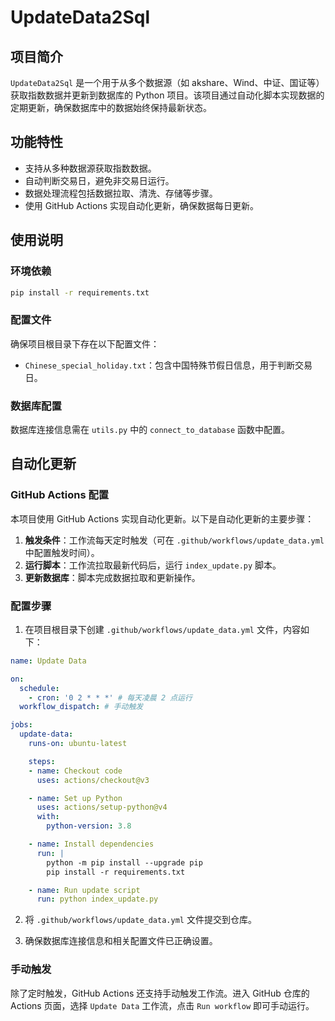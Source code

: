 # UpdateData2Sql

## 项目简介

`UpdateData2Sql` 是一个用于从多个数据源（如 akshare、Wind、中证、国证等）获取指数数据并更新到数据库的 Python 项目。该项目通过自动化脚本实现数据的定期更新，确保数据库中的数据始终保持最新状态。

## 功能特性

- 支持从多种数据源获取指数数据。
- 自动判断交易日，避免非交易日运行。
- 数据处理流程包括数据拉取、清洗、存储等步骤。
- 使用 GitHub Actions 实现自动化更新，确保数据每日更新。

## 使用说明

### 环境依赖

```bash
pip install -r requirements.txt
```

### 配置文件

确保项目根目录下存在以下配置文件：

- `Chinese_special_holiday.txt`：包含中国特殊节假日信息，用于判断交易日。

### 数据库配置

数据库连接信息需在 `utils.py` 中的 `connect_to_database` 函数中配置。

## 自动化更新

### GitHub Actions 配置

本项目使用 GitHub Actions 实现自动化更新。以下是自动化更新的主要步骤：

1. **触发条件**：工作流每天定时触发（可在 `.github/workflows/update_data.yml` 中配置触发时间）。
2. **运行脚本**：工作流拉取最新代码后，运行 `index_update.py` 脚本。
3. **更新数据库**：脚本完成数据拉取和更新操作。

### 配置步骤

1. 在项目根目录下创建 `.github/workflows/update_data.yml` 文件，内容如下：

```yaml
name: Update Data

on:
  schedule:
    - cron: '0 2 * * *' # 每天凌晨 2 点运行
  workflow_dispatch: # 手动触发

jobs:
  update-data:
    runs-on: ubuntu-latest

    steps:
    - name: Checkout code
      uses: actions/checkout@v3

    - name: Set up Python
      uses: actions/setup-python@v4
      with:
        python-version: 3.8

    - name: Install dependencies
      run: |
        python -m pip install --upgrade pip
        pip install -r requirements.txt

    - name: Run update script
      run: python index_update.py
```

2. 将 `.github/workflows/update_data.yml` 文件提交到仓库。

3. 确保数据库连接信息和相关配置文件已正确设置。

### 手动触发

除了定时触发，GitHub Actions 还支持手动触发工作流。进入 GitHub 仓库的 Actions 页面，选择 `Update Data` 工作流，点击 `Run workflow` 即可手动运行。

